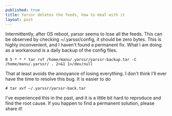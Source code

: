 ```yaml
---
published: true
title: Yarssr deletes the feeds, how to deal with it
layout: post
---
```

Intermittently, after OS reboot, yarssr seems to lose all the feeds. This can be observed by checking ~/.yarssr/config, it should be zero bytes.
This is highly inconvenient, and I haven't found a permanent fix. What I am doing as a workaround is a daily backup of the config files. 

```
0 5 * * * tar rvf /home/manu/.yarssr/yarssr-backup.tar -C /home/manu/.yarssr/ . 2>&1 1>/dev/null
```

That at least avoids the annoyance of losing everything. I don't think I'll ever have the time to resolve this bug. It is easier to do

```
# tar xvf ~/.yarssr/yarssr-back.tar
```

I've experienced this in the past, and it is a little bit hard to reproduce and find the root cause. If you happen to find a permanent solution, please share it!